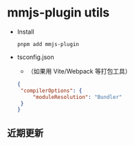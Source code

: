 # mmjs-plugin utils

- Install
  ```shell
  pnpm add mmjs-plugin
  ```

- tsconfig.json
  - （如果用 Vite/Webpack 等打包工具）
  ```json
  {
   "compilerOptions": {
       "moduleResolution": "Bundler"
   }
  }
  ```

## 近期更新
